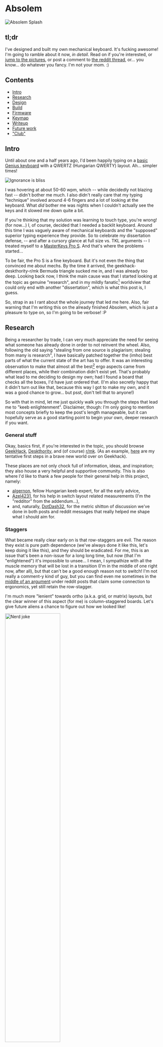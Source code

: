 # Absolem


![Absolem Splash](https://zealot.hu/absolem/pics/splash.jpg)


## tl;dr

I've designed and built my own mechanical keyboard.
It's fucking awesome!
I'm going to ramble about it now, *in detail*.
Read on if you're interested, or [jump to the pictures](#the-finished-product), or post a comment to [the reddit thread](TODO), or... you know... do whatever you fancy.
I'm not your mom. :)





## Contents

- [Intro](#intro)
- [Research](#research)
- [Design](#design)
- [Build](#build)
- [Firmware](#firmware)
- [Keymap](#keymap)
- [Writeup](#writeup)
- [Future work](#future-work)
- ["Club"](#club)





## Intro

Until about one and a half years ago, I'd been happily typing on a [basic Genius keyboard](https://www.cnet.com/products/genius-slimstar-i220-keyboard-series/) with a QWERTZ (Hungarian QWERTY) layout.
Ah... simpler times!

<div class="gallery">
<img alt="Ignorance is bliss" src="https://zealot.hu/absolem/pics/ignorance_is_bliss_matrix.gif"/>
</div>

I was hovering at about 50-60 wpm, which -- while decidedly not blazing fast -- didn't bother me much.
I also didn't really care that my typing "technique" involved around 4-6 fingers and a lot of looking at the keyboard.
What _did_ bother me was nights when I couldn't actually see the keys and it slowed me down quite a bit.

If you're thinking that my solution was learning to touch type, you're wrong! (for now...)
I, of course, decided that I needed a backlit keyboard.
Around this time I was vaguely aware of mechanical keyboards and the "supposed" superior typing experience they provide.
So to celebrate my dissertation defense, -- and after a cursory glance at full size vs. TKL arguments -- I treated myself to a [MasterKeys Pro S](https://www.coolermaster.com/catalog/peripheral/keyboards/masterkeys-pro-s-white/).
And that's where the problems started...

To be fair, the Pro S is a fine keyboard.
But it's not even the thing that convinced me about mechs.
By the time it arrived, the geekhack-deskthority-r/mk Bermuda triangle sucked me in, and I was already too deep.
Looking back now, I think the main cause was that I started looking at the topic as genuine "research", and in my mildly fanatic<a href="#footnote-1"><sup>1</sup></a> worldview that could only end with another "dissertation", which is what this post is, I guess.

So, strap in as I rant about the whole journey that led me here.
Also, fair warning that I'm writing this on the already finished Absolem, which is just a pleasure to type on, so I'm going to be verbose! :P





## Research

Being a researcher by trade, I can very much appreciate the need for seeing what someone has already done in order to not reinvent the wheel.
Also, following the old saying "stealing from one source is plagiarism; stealing from many is research", I have basically patched together the (imho) best parts of what the current state of the art has to offer.
It was an interesting observation to make that almost all the best<a href="#footnote-2"><sup>2</sup></a> ergo aspects came from different places, while their combination didn't exist yet.
That's probably what lead to me deciding to design my own; had I found a board that checks all the boxes, I'd have just ordered that.
(I'm also secretly happy that it didn't turn out like that, because this way I got to make my own, and it was a good chance to grow... but psst, don't tell that to anyone!)

So with that in mind, let me just quickly walk you through the steps that lead me to "keeb enlightenment".
Disclaimer, though: I'm only going to mention most concepts briefly to keep the post's length manageable, but it can hopefully serve as a good starting point to begin your own, deeper research if you want.
 

### General stuff

Okay, basics first, if you're interested in the topic, you should browse [GeekHack](https://geekhack.org/), [Deskthority](https://deskthority.net/), and (of course) [r/mk](https://www.reddit.com/r/MechanicalKeyboards/).
(As an example, [here](https://geekhack.org/index.php?topic=95771.0) are my tentative first steps in a brave new world over on Geekhack).

These places are not only chock full of information, ideas, and inspiration; they also house a very helpful and supportive community.
This is also where I'd like to thank a few people for their general help in this project, namely:

- [algernon](https://geekhack.org/index.php?action=profile;u=55020), fellow Hungarian keeb expert, for all the early advice,
- [Azel4231](https://feierabendprojekte.wordpress.com/2018/03/21/building-a-keyboard-by-hand/), for his help in switch layout related measurements (I'm the "redditor" from the addendum...),
- and, naturally, [DotDash32](https://www.reddit.com/user/Dotdash32/), for the metric shitton of discussion we've done in both posts and reddit messages that really helped me shape what I should aim for.


### Staggers

What became really clear early on is that row-staggers are evil.
The reason they exist is pure path dependence (we've always done it like this, let's keep doing it like this), and they should be eradicated.
For me, this is an issue that's been a non-issue for a long long time, but now (that I'm "enlightened") it's impossible to unsee...
I mean, I sympathize with all the muscle memory that will be lost in a transition (I'm in the middle of one right now, after all), but that can't be a good enough reason not to switch!
I'm not really a comment-y kind of guy, but you can find even me sometimes in the [middle of an argument](https://www.reddit.com/r/MechanicalKeyboards/comments/c8njw4/ergonomic/esr6nab/?context=8&depth=9) under reddit posts that claim some connection to ergonomics, yet still retain the row-stagger.

I'm much more "lenient" towards ortho (a.k.a. grid, or matrix) layouts, but the clear winner of this aspect (for me) is column-staggered boards.
Let's give future aliens a chance to figure out how we looked like!

<div class="gallery">
<img alt="Nerd joke" src="https://zealot.hu/absolem/pics/nerd_joke.jpg" width="60%"/>
</div>

What's more, I'm very much in favour of an "agressive" stagger.
Many boards started in the right direction, but few went far enough, so I've been planning to be a little heavier-handed in the stagger department from the start.

As an example, compare a ["traditional" TKL (or 60%)](http://www.vortexgear.tw/vortex2_2.asp?kind=47&kind2=220&kind3=&kind4=997) vs. a [Planck](https://olkb.com/planck) vs. an [Atreus](https://atreus.technomancy.us/).


### The number of keys

Today's full size (and beyond) keyboards come from the assumption that there should be the same number of keys as there are desired functionalities and we should make our hands conform to the resulting layout.
I, on the other hand, think that the inverse of this is true, namely that we should make the number of the keys match what's comfortably reachable from the home position and make the desired functionalities conform to that.

<div class="gallery">
<img alt="XKCD keyboard" src="https://zealot.hu/absolem/pics/xkcd_keyboard.png" width="60%"/>
</div>

This leads to a) touch typing -- or at least a strictly enforced finger-key relationship (which has many more benefits I'm not going to discuss here) and b) to the need to significantly decrease the number of keys.
On the other extreme of the spectrum is [stenography](http://plover.stenoknight.com/), but even if we remain firmly within the realm of letter-based typing, we can (and should) make do following the "at most 1 key distance from home" principle.
That leaves at most 6 &times; 3 keywells + 3 thumb keys per hand.
I'd argue that anything more than that is bad.
(Not only "unnecessary" or "wasteful", mind you, but actually bad. As in, it could be better with less...)

The natural result of a small number of keys while still wanting a large number of functions is the use of layers.
And layers -- especially if combined with custom programmability, more on that later -- are the "bees knees"!
Nevertheless, I encounter many posts that criticize the overuse of layers, or posts that express confusion about how a 40% keyboard can still be practical.
I'd refer the former group to their shift keys and the notable lack of dedicated capital letters on their boards, while the latter group should take a look at their phone while writing a text and tell me again how a really small keyboard is unusable.

Anyways, I digress...
The point is that I came to the conclusion that there should be very few keys with heavy layering support.
As an example, consider traditional keyboards vs. a [corne](https://github.com/foostan/crkbd).


### The pinky column

Like we saw above, the pinky often gets 2 columns (similarly to the index finger) even when conforming to the "1 distance from home" (1DFH) rule; and much more when not.
What I've found is that a) it's unnecessary with a sufficiently clever keymap and a lo(oooo)t of practice, and b) it _should_ be avoided to spare your weakest fingers however you can.
So I've adopted a further restriction over the 1DFH to limit myself to 5 &times; 3 keys per hand (plus the thumbs, of course).

Regarding the physical layout of the pinky keys, my experiments (and my eyes, when looking at my hand) showed that the pinky can use a little bit of separation from the others.
This _could_ theoretically apply to the ring and middle fingers, too, but I didn't feel the need in those cases.
However, it really shouldn't apply for the index finger, which already has an extra column to take care of, like in the case of the [Sector](https://github.com/omkbd/Sector).

As an example of pinky overworking, consider any regular layout (or even the [Ergodox](https://ergodox-ez.com)) vs. the [Minidox](https://geekhack.org/index.php?topic=89951.0) (of which my design is basically a slightly refined, glued together, and wireless-ized version). As for an illustration of the pinky angle, take a look at [this crazy thing](https://zealot.hu/absolem/pics/ergowrap.jpg) (I believe called ergowrap?).


### The thumb region

Generally, there are three approaches for the thumbs:

1. SPACEBAR!!! -- one of the thumbs can keep hacking away on a button that takes up 6-7 spaces, while the other just exists. Very efficient... `</sarcasm>` There are more sophisticated layouts, with split spacebars and the like, but from an ergonomical standpoint, these are all subpar compared to the next two.
2. Clusters -- consider the [Ergodox](https://ergodox-ez.com) again. While this way is definitely better than a single spacebar, in my opinion it overcompensates with the amount of work it tries to give to the thumbs. The side effect of this is that very few of those thumb keys are actually convenient (or usable, according to some). This leads us nicely to:
3. Fans -- consider the [KeyboardIO Model 01](https://shop.keyboard.io/). This approach appreciates that the thumb actually moves in an arc, and doesn't try to add extra functionality either above or below it.

<div class="gallery">
<img alt="Thumb fractal" src="https://zealot.hu/absolem/pics/thumb_fractal.jpg" width="60%"/>
</div>

This is probably the only "really" original part of the Absolem design, as all the other stuff I've mentioned so far could be seen _somewhere_ before.
And, depending on how we interpret "original", maybe not even this...
But: I actually placed the thumb keys on an arc, with a measured thumb radius.
Yes, I actually had to refresh my trigonometry for this!
And I, of course, followed the 1DFH principle, too, so there can only be 3 (unlike the KeyboardIO's 4).

I'd also like to mention, as someone with quite wide (read: fat) thumbs, I've aimed to have 1.25u thumb keys from the start, at least for the home position.
The sides can more easily be 1u because they don't have a neighbour on one side, so there's less chance for misclicking (mispressing?).
But the thumb home position (which is flanked by other thumb keys on both sides) definitely deserves to be bigger imho.


### The angle between the halves

Like we already established, our hands don't just sprout out from our chests.
The forearms (like the thumbs) move in an arc, if we consider the elbows fixed.
That means that the keywells for the hands should be in line with each other (parallel? co-linear?) only if they are shoulder width apart, which they rarely are.

So for a "normal" compact board, no angle is definitely bad for the wrists.
Splits solve this quite elegantly by completely relegating the issue to the user, but for non-splits there _should_ be an angle.
Additionally, my (very un-scientific and subjective) measurements indicate that that angle should be at least 20&deg; (so a little steeper than anything I've seen, apart from [crazy adjustable ones](https://www.youtube.com/watch?v=185AWX6_pHE)).

For illustration, consider traditional one-piece boards vs. splits like a [Let's Split](https://www.reddit.com/r/MechanicalKeyboards/comments/4v51co/lets_split_the_build_guide/) vs. angled one-piece ones like -- again -- an [Atreus](https://atreus.technomancy.us/).


### 3D aspects

What we haven't touched on yet, are 3D aspects like forward/backward tilting, inward/outward tenting, and concave curvature within the keywell.
The curvature was probably the first thing I abandoned because a) it prohibits a lot of manufacturing options that lead to an "heirloom-grade"<a href="#footnote-3"><sup>3</sup></a> keyboard, and b) it is really only useful for larger keywells anyway, which we've already ruled against.
As for tilting/tenting and separate thumb planes, I gave them a chance and then decided not to utilize them, as I'll talk about in the design section.

For examples of the concepts, see the [Dactyl-Manuform](https://geekhack.org/index.php?topic=88576.0) which conveniently has them all.


### Switches

To keep it simple (and to avoid straying into religious wars territory), all I'll say is that generally there are linear, tactile, and tactile+clicky switches, where the former two can be silent or regular.
Plus I wanted to stay within the bounds of the [MX standard](https://www.cherrymx.de/en/mx-original/mx-red.html) (mainly for keycap reasons), so if you're interested in more extreme switch choices, I'll have to disappoint...
A round of research on the interwebs suggested that linears are mostly for gaming, plus everyone seemed to agree that a tactile switch is better for typing purposes.
There's also this [speed typing guide](https://forum.colemak.com/topic/2455-vipers-speedtyping-guide/) that states that feedback is good!
So linears were out.

That leaves silent tactile, regular tactile, and clicky.
Now, if sound is important (which it is for me), then there is a really weak claim to endgame status for any regular "in-between" switches.
You either want it to make sound (in which case you're probably one of those clicky fanatics with MX blues in a workplace board :P) or you don't (in which case you go for silent options).

You might have deduced from the wording of that last sentence that I went for the latter, and if you constrain your search to silent tactile switches, you'll inevitably run into [Zilents](https://zealpc.net/products/zilents).
There are cheaper alternatives, but since this was an endgame build for me, I went with the Zilents, and they are absolutely worth it.
People might chalk all the rave Zealio/Zilent reviews up to choice-supportive bias, but I know I love them, so there's that.

Another thing to note here is that I've seen very few boards out there that utilize variable spring weights for their switches.
However, if we hold ourselves to the notion that each key has its dedicated finger, we could account for the different finger strengths by the different switch weights.
So that's what I did.
Luckily I didn't even have to take apart and modify any switches manually, as Zilents come in four flavours.
See my ergo finger-aware weight layout in the [Assembly section](#assembly).


### Keycaps

The aesthetics are discussed below; the focus here is the profile of the caps, which greatly add to the overall feel and ergonomy.

<div class="gallery">
<img alt="A literal key cap" src="https://zealot.hu/absolem/pics/key_cap.jpg" width="60%"/>
</div>

Side story: during my "awakening", I went from staring at high resolution photos and not seeing any difference other than color and symbols, to being able to identify SA, DSA, XDA, OEM and Cherry by a cursory glance.
This is probably not a very notable feat amongst the hardcore keeb folk, I just put it here to remind myself (and the esteemed reader) that it is easy to forget what is "obvious" and what isn't to an outsider...

Anyways, I knew early on that I value sculpted sets, sort of as a compensation for not having curvature within the keywell.
Plus I'd like to mention the "feedback is good" principle here again, which also points to sculpted.
And from among the sculpted sets, I felt that lower is better than higher -- so SA was out pretty fast.

Then came a research session from all over the net to see what people like/dislike, and once I factored in my priorities (mostly typing comfort, thereby largely eliminating gamer concerns) I found a pretty unanimous preference for the OG Cherry profile.
Now I have to note here that I therefore don't have personal experience with other profiles, just the stock OEMs of the Pro S and then the Cherries.
But having tried them, I don't really see myself going for anything else.
Cherry for the win, case closed.


### Actually doing something

The research section cannot be complete without mentioning how much reading and browsing I had to do in order to at least have a superficial grasp on how _anything_ works within the field of electronics in general.
I mean I haven't held a soldering iron in my hand my whole life.
And that doesn't even take it into account that I've always kinda sucked at anything DIY<a href="#footnote-4"><sup>4</sup></a>.

But that's in the past now, and a PhD (plus a short but very intense job at a cutting edge tech firm) quickly teaches you that you're capable of much more than you initially think.
So even if you feel as hopeless as I did at the beginning, give it a go!
Read/watch a few Sparkfun/Adafruit tutorials!
Learn about [keyboard matrices](http://blog.komar.be/how-to-make-a-keyboard-the-matrix/), then [fuck it up](https://www.reddit.com/r/MechanicalKeyboards/comments/95o35o/diodes_in_series_am_i_an_idiot/) regardless...
Then try again!
It's gonna be worth it in the end.





## Design

With all this very important (`</yawn>`) knowledge collected, it was time to design "the endgame".

### The Polygon phase

I started out with a little cardboard example (fig. 1) to get a feel for a different thumb plane.
Note that the main keywell layout was already identical to the final product -- that was never in question.
It then grew into a working prototype which I've already posted about [here](https://www.reddit.com/r/MechanicalKeyboards/comments/9aam0u/polygon_a_prototype_demo_a_roadmap_and_lots_of/) (fig. 2-3).
I was generally satisfied with it, so I went ahead and coded a Python &rarr; OpenSCAD model, too (fig. 4-5)<a href="#footnote-5"><sup>5</sup></a>.

Here came a huge gap where I did not have the luxury to retrain myself with the new board/layout (or to think a whole lot about keyboards in general) as I constantly had to meet strict deadlines; with the good ol' QWERTZ.


### Transitioning to 2D

That "gap" ended this April, by which time I've reconsidered a few things due to a) the prototyping experience, b) the designs I kept seeing on occasional visits to reddit, and c) the notion and pursuit of minimalism that kept creeping into my life.

- reconsidered aspects based on the prototyping experience
- no split
    - always ended up in the same position anyway
    - was a hassle to align every time
- no thumbplane + tenting
    - was not "bad" but didn't add much
    - hindered mobility, killed aesthetics
    - the most important angle was the _inward_, not the upward
- redesign with maker.js
- rough first draft --> https://www.reddit.com/r/MechanicalKeyboards/comments/bpc54c/absolem_step_2_towards_world_domination/
    - the form here was almost completely dictated by the ergonomic layout of the keys themselves, with a small, automatic outline applied.
    - as I said in a comment (first half): "I'm totally unapologetic about the looks as the design is completely driven by ergonomics decisions..."

### Going fancy and wireless

- new controller footprint, plus battery accommodation
- incredible OCD phase with the corners
    - second half of the above quote: "The only minor things I have my "aesthetic influence" in is how the corners are rounded, how thick the margin is, how big the back opening is, etc."
    - well, these might sound minor indeed, but the amount of time I pissed away trying to make them look just right was nothing short of ridiculous.
- I also scheduled a complete rewrite to be as logical and "elegant" as I can make it (because why wouldn't I?)
- results, summarized in a quality shitpost: https://www.reddit.com/r/MechanicalKeyboards/comments/c5rrao/you_may_not_like_it_but_this_is_what_peak/

### A visit from the "Low Profile Police"

- this is where I _think_ I'm done with the design but then [DanL4](https://www.reddit.com/user/DanL4/) comes along
- post layer pics here

### Etimology

The name comes from the Tim Burton version of [Alice in Wonderland](https://en.wikipedia.org/wiki/Alice_in_Wonderland_(2010_film)), where they actually named the [Caterpillar](https://en.wikipedia.org/wiki/Caterpillar_(Alice%27s_Adventures_in_Wonderland)).
And connecting this keyboard project to the Caterpillar from Alice is pertinent for multiple reasons:

- the keyboard looks like a butterfly...

<div class="gallery">
<img alt="D'uuuh" src="https://zealot.hu/absolem/pics/duh.gif"/>
</div>

- my all-time computer (and the in-progress environment I'm cultivating on it) is called Alice, and it's very fitting to have the "Absolem" blow letters to her over the air:

<div class="gallery">
<img alt="Hookah smoke letters" src="https://zealot.hu/absolem/pics/smoke_letters.jpg" width="60%"/>
</div>

- in the Tim Burton version (again), Absolem helped Alice & co. interpret the Oracle, which would make _me_ the Oracle in this analogy, and that's an ego-boost I can't pass up!

<div class="gallery">
<img alt="Oracle" src="https://zealot.hu/absolem/pics/oracle.jpg" width="50%"/>
</div>

- plus it also sounds really cool, even if I do say so myself.


### Logo ~~stealing~~ design

I knew that I wanted something butterfly-based, and also something geometric.
What I also knew was that I suck at graphic design.
So I started Googling "butterfly logo" and similarly creative terms hoping for the best.
I even took side-quests like "hookah logo" or "caterpillar logo" but there was no clear winner.
Until, that is, I tried to be as direct as possible and typed in "absolem logo".
It immediately lead me to [absolem.pro](http://absolem.pro/), which -- I assume -- is a Russian hookah lounge franchise... with the perfect logo foundation!
See if you can find the similarity:

<div class="gallery">
<img src="https://zealot.hu/absolem/pics/absolem_steal.jpg" width="45%" />
<img src="https://zealot.hu/absolem/pics/absolem_logo.png" width="45%" />
</div>

So yeah, I totally ~~stole~~ borrowed inspiration from this, and did a few minor modifications:

- the whole thing -- like the keyboard plans themselves -- is [generated procedurally](https://github.com/mrzealot/absolem/blob/master/plans/absolem.js#L505), so there are definitely some differences in the angles and the distances
- the tail is now short, because why would it be long in the first place?
- it now has a "head" with little "antennae"
- it has 5 "bars" on either side (representing the 5 columns of the board), of which only 3 remains for the lower region (representing the thumb keys)

The end result got engraved onto the cover layer, and I'm very pleased with how it turned out.



## Build

Ooookay, enough small talk, let's get our hands dirty!


### Aesthetics

With the digital side of the design ready, it is time to discuss the specifics of building an actual, physical thing.
The general guidelines I followed can be summed up as:

- natural -- it should feel more like an instrument than a cheap peripheral
- high profile -- anything that is "slim" is rarely "robust"
- minimalistic -- so a clean, no frills look, no wires, and definitely NO visible screws
- quiet -- only the bare minimum noise that's required for ergonomic operation
- heirloom-grade<a href="#footnote-3"><sup>3</sup></a> -- a construction quality that would actually make it feasible to leave one of these to the next generation.

Translating the above to materials led to:

- 4 mm thick oak layers for the cover/undercover and the "belly",
- 1.5 and 1 mm thick stainless steel layers for the switch plate and the bottom cover, respectively, and
- 3 mm thick embossed neoprene for the anti-slip bottom and the internal sound dampening.


### Preparations

Getting all these required a lot of calls and messages to a lot of different people, and that doesn't even include having them cut according to the plans.
Oak boards of the desired thickness are only sold by one webshop in the whole country.
For the neoprene, I had to make a specific deal with a Chinese wholesale manufacturer to send me A4 sized "samples" (and where the shipping cost was a whole magnitude larger than the material).
As for lasercutting, a lot of companies don't take small, one-off orders so I had to shop around quite a bit to find two that accepted the metalwork and the wood/neoprene, respectively.

As for the other "ingredients", the Zilents came straight from the official store in Canada, and all the rest came from Aliexpress:

- [Blank black Cherry profile thick PBT keycaps](https://www.aliexpress.com/item/32750162619.html?spm=a2g0s.9042311.0.0.27424c4dhR6zv3)
- [Adafruit Feather nRF52 Bluefruit](https://www.aliexpress.com/item/32956053585.html?spm=a2g0s.9042311.0.0.27424c4dhR6zv3) 
- [Magnetic Micro USB connector](https://www.aliexpress.com/item/32856265666.html?spm=a2g0s.9042311.0.0.27424c4dhR6zv3)
- [1N4148 diodes](https://www.aliexpress.com/item/32729204179.html?spm=a2g0s.9042311.0.0.27424c4dhR6zv3)
- [24 AWG tinned solid core wire](https://www.aliexpress.com/item/32879288883.html?spm=a2g0s.9042311.0.0.27424c4dhR6zv3)
- [M2.5 button head Allen screws](https://www.aliexpress.com/item/33013007352.html?spm=a2g0s.9042311.0.0.27424c4dEGY0hq); 4 (controller), 6 (battery), and 14 mm (case)
- [M2.5 hex nuts](https://www.aliexpress.com/item/32959149109.html?spm=a2g0s.9042311.0.0.27424c4dhR6zv3)
- [M2.5 brass threaded inserts](https://www.aliexpress.com/item/32961915881.html?spm=a2g0s.9042311.0.0.27424c4dEGY0hq); 4 mm
- [1500 mAh LiPo battery](https://www.aliexpress.com/item/32910470051.html?spm=a2g0s.9042311.0.0.27424c4dEGY0hq); 40 &times; 50 &times; 5 mm
- [JST 2.0 PH 2-pin connector](https://www.aliexpress.com/item/32711927418.html?spm=a2g0s.9042311.0.0.27424c4dFcdI48)

For the assembly, I also needed:

- sandpaper in different grits
- alcohol and Q-tips to clean the plates and the neoprene sides
- universal glue and a professional, dedicated "spreading toothpick" -- to keep the threaded inserts in place, and also to glue the wooden layer-pairs together (I would use dedicated wood glue next time)
- a hot glue gun -- to affix the controller nuts and to glue the switches in place
- clamps (I had 4, but I would probably buy more next time)
- wood stain, rags, brushes
- a soldering kit, and a good wire stripper for the wiring
- a 1.5 mm allen key for the screws

Note that while the above shopping list looks quite nice and tidy, it's the result of probably half a dozen (or more) trips to different stores on as many occasions when I just remembered that "Oh, I need _that_ as well!".
And then a looot of waiting for everything to arrive.


### Assembly

Even most of the assembly consisted of waiting with all those drying and glue-setting times.
It also didn't help much that I'm a complete n00b, so I would rather not tell you the actual (ungodly amount of) time it took me to do this.
- only 3 legs for the controller --> improvisation is necessary :)

### Wiring

- battery fuckup
    - https://forums.adafruit.com/viewtopic.php?f=57&t=155069
    - reverse polarity...

### The finished product

Feast your eyes!





## Firmware

- QMK on the protos
- looking into alternatives, not finding an "as is" match
    - just like with the physical keyboard itself
- writing own
- quick structure summary + point to separate readme
- fight with DIODE_DIRECTION
- huge fight with Arduino
    - include paths inside src
    - no code in the global scope
        - what do you mean that a variable name is not a type?!
    - https://forums.adafruit.com/viewtopic.php?f=57&t=155100
        - g++ linking is important!





## Keymap

My keymap is available [here](https://docs.google.com/spreadsheets/d/1Af3q4IMkBpMjVFEbvwf8Ib_Vf0bDYXK0Xkphn-pAfto/edit?usp=sharing), which (similarly to the physical aspects of the builds) was very much born in the spirit of "go hard or go home".
The alpha layer is [Colemak Mod-DH](https://colemakmods.github.io/mod-dh/) without the punctuation, and the thumbfan is mostly the "destress the pinky" zone leaning heavily on [mod/tap](https://docs.qmk.fm/#/feature_advanced_keycodes?id=mod-tap) and layers.
The numbers are laid out like on a numpad, and the navigation layer (with full modifier support on the left) is designed with text editing in mind.
There are ergonomic consideration even on the symbol layer, where I placed the symbols to more/less comfortable positions according to their relative frequency in both natural language corpora (corpuses?) and programming language source code.


### Adjustment progress

As it's an enormous shift from full size QWERTZ to 36 key ergo Colemak, I've decided to put in the hours and learn proper touch typing this time.
It was pretty disheartening to go from around 60 wpm to below 10 in blink.
But I then completed the [typing.com](https://www.typing.com/) tutorial and reached ~30wpm, which provided enough familiarity to start the slow but steady climb over on [NitroType](https://www.nitrotype.com/team/D20R).
After daily practice for over 4 months (which I log [here](https://docs.google.com/spreadsheets/d/1pBDQd8YSD9eLS8331yy9vSNgv2Vac4_oS9yFa0fSX98/edit?usp=sharing)), I'm currently at an average of about 80 wpm with occasional visits in the 90s... Not part of the elite (yet) but progress nevertheless.

<div class="gallery">
<img alt="WPM progress" src="https://zealot.hu/absolem/pics/wpm_progress.png" width="90%"/>
</div>

I also frequently use [Keybr.com](https://www.keybr.com/) (like, a LOT), [10fastfingers](https://10fastfingers.com/typing-test/english), [typeracer](https://data.typeracer.com/pit/profile?user=mrzealot), and [SpeedCoder](http://www.speedcoder.net/) for some varied practice.





## Writeup

I then decided that instead of writing a simple, short, and sweet reddit post about this, I'd write a more long-winded blog thingy to serve as the canonical home for the Absolem project.
In it, I divide the whole process into individual sections and talk about each topic in detail.
There's even a section in it which is about this writeup, in which I discuss why I wrote it, and how it consists of sections, one of which is about this exact writeup, in which... Whoops, infinite loop! `break;`





## Future work

Okay, if you want to nitpick, I did really say "endgame" in this post several times, which _should_ mean that there's no "future work" remaining...

<div class="gallery">
<img alt="Technically Correct" src="https://zealot.hu/absolem/pics/technically_correct.jpg" />
</div>

In my defense, though, I'd like to say that:

a) my TODO list is just about refinement, so we can justifiably say that it's v1.0 already;
b) I could have waited with this post until all the refinements are done as well... but just ~~couldn't~~ didn't want to; and
c) I've always planned to have 2 boards anyway (so that I have a backup if the main one ever needs service) in which case it would be foolish of me not to learn from the first round's experience and correct any minor imperfections.

So, even though I'm re(eeee)aly pleased with how things turned out, here are some further improvement ideas I have in mind:

- Physical:
    - I want a **PCB** -- despite the fact that I clearly stated in the past that I [don't want a PCB](https://www.reddit.com/r/MechanicalKeyboards/comments/bpc54c/absolem_step_2_towards_world_domination/esr8nbd/). I mean, I still stand by what I said there about the potential durability and fixability differences, but what I didn't consider with enough weight then is that it could hold both the Feather and the battery in place and I wouldn't need to glue extra nuts to the underside of the cover layer (I hate gluing...). It would also add more stability to the switches so I wouldn't need to glue those in either (Have I mentioned yet that I hate gluing?). Plus it would look much more "professional" and clean. And PCBs are not that expensive... And it would make it much easier for other people to potentially bulid their own. So yeah, I want a PCB.
    - I want a **thumb valley** -- as the topmost _cover_ layer (while beautiful as it is) still bothers my thumbs a little at certain angles, even after I deliberately filed away most of the edges there in anticipation of this exact thing... Again, it's not prohibitive or anything; it's barely noticable most of the time. But if I were to do this again (which I will), I would probably leave that region completely out as early as the lasercutting stage and then merge it together with the _undercover_ layer to make a more pronounced "valley". I'm probably not describing this very visually, but you'll see the difference when I get to it...
    - I want a **sleeve** -- to replace my trusty keyboard carrying [travel towel](). It's not the functionality, it's the prestige of a dedicated (and, of course, branded) carry case. Don't know much about how I want to solve this one yet, so it can end up a sleeve, or a hard case, or some sort of origami-ish [furoshiki](https://en.wikipedia.org/wiki/Furoshiki) cloth... Time will tell; stay tuned...
- Firmware-related:
    - I intend to solve various energy efficiency issues down the line, including a "deep" sleep, plus also a kind of middle ground between full activity and full sleep that would kick in earlier and where the matrix scanning is slower.
    - Yet another kind of sleep, this time for the Bluetooth connection polling, which could then be restarted of course, it just wouldn't waste the battery in an infinite loop.
    - Measuring (and then hopefully further optimizing) battery usage.
    - Finish the initial ideas sprinkled throughout the repo regarding general use and personalization, and add a build scrit that streamlines the process.
    - Separate the firmware part to its own repository (and add that as a submodule of the original one) to make it more accessible for potential other projects not associated with the physical aspects of the Absolem.

I'll probably write another post (and link it here) when I get around to addressing all these. 





## "Club"

I have a controlled, but ever present tendency to "fanboy" over something if it really deserves it.
For example, I'm a proud owner of a [Secrid Miniwallet](https://secrid.com/en-global/miniwallet-crisple-black) and I consider it a cool "club" to be a part of.
And I would very much like it if there was an official "Absolem club", even if it's just the two of us!

<div class="gallery">
<img alt="Nerd Party" src="https://zealot.hu/absolem/pics/nerd_party.jpg" />
</div>

So all I ask of you, dear reader, is that if you ever decide that the Absolem is a good match for you and you build one, please contact me so that I can add you to the club! Or you could contact me to build you one; then I'll know to add you automatically! It'll be great, I promise... We could even wear a badge! Too much? Okay, I'll stop now.

Anyways, there'll be a list of some sort here, if there's ever someone other than me... :)





## That's it, folks!

If you've seriously read all the way down here, then you're awesome! I hope I managed to keep it interesting. Now go and upvote the [corresponding reddit post]() and star my [GitHub repo](https://github.com/mrzealot/absolem) to earn an official, non-refundable, virtual high-five!


<br />
<br />
<br />
<hr />

__History__:

- Originally posted on 2019.??.??.

__Acknowledgment__: Besides the people already mentioned it the post, I'd like to thank my wife, who put up with me during this year-long process, and whose first reactions weren't "You're doing WHAT?!" and "It costs HOW MUCH?!" :)

__Disclaimer__: This post contains lots of pictures and references that are obviosly not my work, and I'm not claiming that they are. GIFs and jokes come from a quick Google searches, and I'm not going to put a "source: something..." under each one. Use your best judgement.

__Footnotes__:

<sup id="footnote-1">1</sup>: notice how my nick is "zealot", which is just a cooler name for fanatic. (I reject the religious connotation, though.)

<sup id="footnote-2">2</sup>: "best" is arguable here, I admit. But, despite my every effort to keep this as objective as possible, the whole topic is somewhat subjective, so bear with me.

<sup id="footnote-3">3</sup>: "heirloom-grade" was a phrase I first encountered on the KeyboardIO site, but subconsciously it has been the driving force behind a lot of the design and material choices I'd made even before then. I freely use it, though, as I find it sums up my intentions really well.

<sup id="footnote-4">4</sup>: My crafts teacher in elementary school (may he rest in peace) once said to me that if there's ever anything to fix around the house, I should just call someone over :D

<sup id="footnote-5">5</sup>: If you think that it's a shame that I didn't go in this 3D-ish direction, then feel free to go dumpster-diving into the [repo](https://github.com/mrzealot/absolem)'s history, and fish out the model to use/modify.